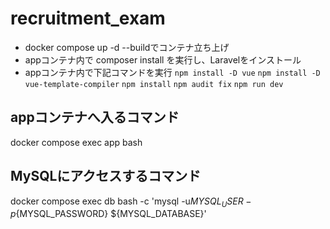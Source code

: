 # recruitment_exam

- docker compose up -d --buildでコンテナ立ち上げ
- appコンテナ内で composer install を実行し、Laravelをインストール
- appコンテナ内で下記コマンドを実行
`npm install -D vue`
`npm install -D vue-template-compiler`
`npm install`
`npm audit fix`
`npm run dev`


## appコンテナへ入るコマンド
docker compose exec app bash

## MySQLにアクセスするコマンド
docker compose exec db bash -c 'mysql -u${MYSQL_USER} -p${MYSQL_PASSWORD} ${MYSQL_DATABASE}'

